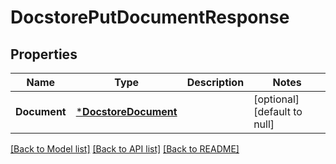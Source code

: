 # DocstorePutDocumentResponse

## Properties
Name | Type | Description | Notes
------------ | ------------- | ------------- | -------------
**Document** | [***DocstoreDocument**](docstoreDocument.md) |  | [optional] [default to null]

[[Back to Model list]](../../README.md#documentation-for-models) [[Back to API list]](../../README.md#documentation-for-api-endpoints) [[Back to README]](../../README.md)


